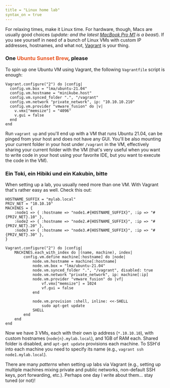 ```yaml
---
title = "Linux home lab"
syntax_on = true
---
```


For relaxing times, make it Linux time. For hardware, though, Macs are usually
good choices (_update: and the latest [MacBook Pro M1][1] is a beast_).
If you see yourself in need of a bunch
of Linux VMs with custom IP addresses, hostnames, and what not, [Vagrant][2]
is your thing.

### One <span style="color:#E95420">Ubuntu Sunset Brew</span>, please

To spin up one Ubuntu VM using Vagrant, the following `Vagrantfile` script 
is enough:

```
Vagrant.configure("2") do |config|
  config.vm.box = "lma/ubuntu-21.04"
  config.vm.hostname = "minikube.host"
  config.vm.synced_folder ".", "/vagrant"
  config.vm.network "private_network", ip: "10.10.10.210"
  config.vm.provider "vmware_fusion" do |v|
    v.vmx["memsize"] = "4096"
    v.gui = false
  end
end
```

Run `vagrant up` and you'll end up with a VM that runs Ubuntu 21.04, can be
pinged from your host and does not have any GUI. You'll be also mounting
your current folder in your host under `/vagrant` in the VM, effectively sharing
your current folder with the VM (that's very useful when you want to write 
code in your host using your favorite IDE, but you want to execute the code in the VM).

### Ein Toki, ein Hibiki und ein Kakubin, bitte

When setting up a lab, you usually need more than one VM. With Vagrant that's 
rather easy as well. Check this out:

```
HOSTNAME_SUFFIX = "mylab.local"
PRIV_NET = "10.10.10"
MACHINES = {
    :node1 => { :hostname => "node1.#{HOSTNAME_SUFFIX}", :ip => "#{PRIV_NET}.10" },
    :node2 => { :hostname => "node2.#{HOSTNAME_SUFFIX}", :ip => "#{PRIV_NET}.20" },
    :node3 => { :hostname => "node3.#{HOSTNAME_SUFFIX}", :ip => "#{PRIV_NET}.30" },
}

Vagrant.configure("2") do |config|
    MACHINES.each_with_index do |(name, machine), index|
        config.vm.define machine[:hostname] do |node|
            node.vm.hostname = machine[:hostname]
            node.vm.box = "lma/ubuntu-21.04"
            node.vm.synced_folder ".", "/vagrant", disabled: true
            node.vm.network "private_network", ip: machine[:ip]
            node.vm.provider "vmware_fusion" do |vf|
                vf.vmx["memsize"] = 1024
                vf.gui = false
            end

            node.vm.provision :shell, inline: <<-SHELL
                sudo apt-get update
            SHELL
        end
    end
end
```

Now we have 3 VMs, each with their own ip address (`*.10.10.10`), with
custom hostnames (`node{n}.mylab.local`), and 1GB of RAM each. Shared folder
is disabled, and `apt-get update` provisions each machine. 
To SSH'd into each machine you need to specify its name (e.g., `vagrant ssh node1.mylab.local`).

There are many *patterns* when setting up labs via Vagrant (e.g., setting up
multiple machines mixing private and public networks, non-default SSH keys,
port forwarding, etc.). Perhaps one day I write about them... stay tuned (or not)!

[1]: https://www.apple.com/macbook-pro-14-and-16/specs/
[2]: https://www.vagrantup.com/
